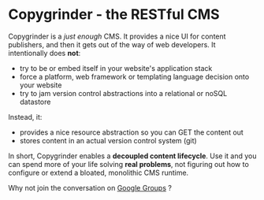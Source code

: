 # Copygrinder - the RESTful CMS

Copygrinder is a *just enough* CMS.  It provides a nice UI for content publishers, and then it gets out of the way of web developers.  It intentionally does **not**:

* try to be or embed itself in your website's application stack
* force a platform, web framework or templating language decision onto your website
* try to jam version control abstractions into a relational or noSQL datastore

Instead, it:

* provides a nice resource abstraction so you can GET the content out
* stores content in an actual version control system (git)

In short, Copygrinder enables a **decoupled content lifecycle**. Use it and you can spend more of your life solving **real problems**, not figuring out how to configure or extend a bloated, monolithic CMS runtime.

Why not join the conversation on [Google Groups](https://groups.google.com/forum/#!forum/copygrinder) ? 
